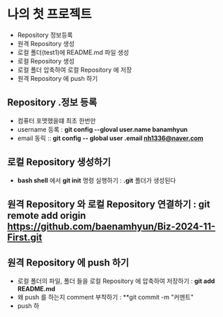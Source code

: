 # 나의 첫 프로젝트
- Repository 정보등록
- 원격 Repository 생성
- 로컬 폴더(test1)에 README.md 파일 생성
- 로컬 Repository 생성
- 로컬 폴더 압축하여 로컬 Repository 에 저장
- 원격 Repository 에 push 하기

## Repository .정보 등록
- 컴퓨터 포맷했을떄 최초 한번만
- username 등록 : **git config --gloval user.name banamhyun**
- email 동릭 :: **git config -- global user .email nh1336@naver.com**

## 로컬 Repository 생성하기
- **bash shell** 에서 **git init** 명령 실행하기 : **.git** 폴더가 생성된다

## 원격 Repository 와 로컬 Repository 연결하기 : git remote add origin https://github.com/baenamhyun/Biz-2024-11-First.git

## 원격 Repository 에 push 하기
- 로컬 폴더의 파일, 폴더 들을 로컬 Repository 에 압축하여 저장하기 : **git add README.md**
- 왜 push 를 하는지 comment 부착하기 : **git commit -m "커멘트"
- push 하